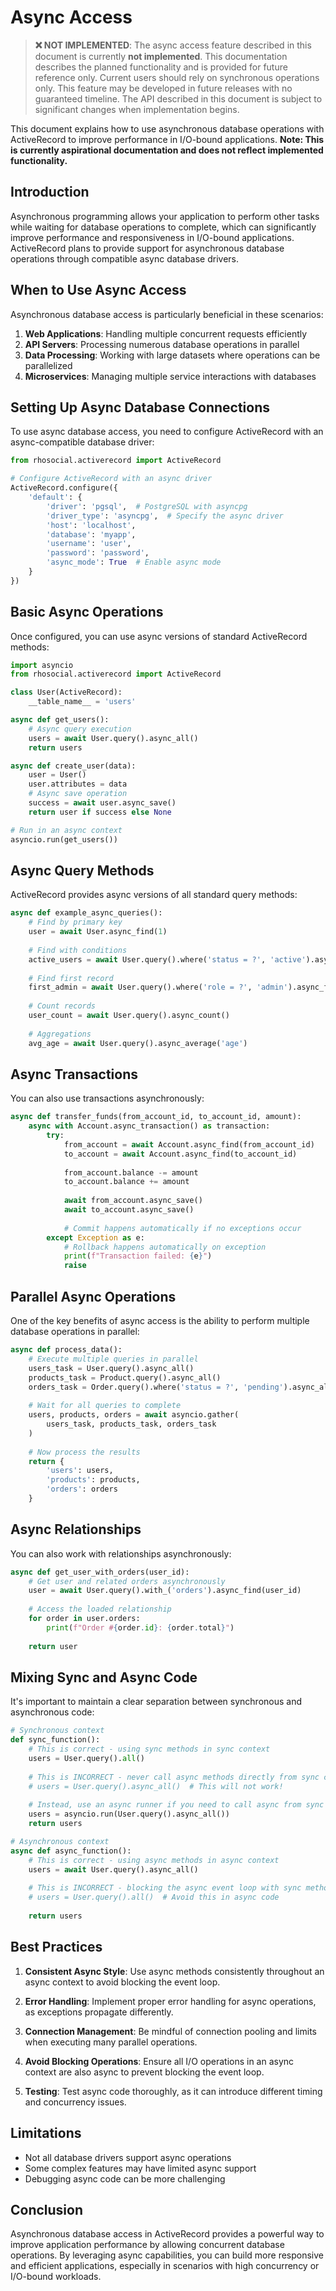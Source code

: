 # Async Access

> **❌ NOT IMPLEMENTED**: The async access feature described in this document is currently **not implemented**. This documentation describes the planned functionality and is provided for future reference only. Current users should rely on synchronous operations only. This feature may be developed in future releases with no guaranteed timeline. The API described in this document is subject to significant changes when implementation begins.

This document explains how to use asynchronous database operations with ActiveRecord to improve performance in I/O-bound applications. **Note: This is currently aspirational documentation and does not reflect implemented functionality.**

## Introduction

Asynchronous programming allows your application to perform other tasks while waiting for database operations to complete, which can significantly improve performance and responsiveness in I/O-bound applications. ActiveRecord plans to provide support for asynchronous database operations through compatible async database drivers.

## When to Use Async Access

Asynchronous database access is particularly beneficial in these scenarios:

1. **Web Applications**: Handling multiple concurrent requests efficiently
2. **API Servers**: Processing numerous database operations in parallel
3. **Data Processing**: Working with large datasets where operations can be parallelized
4. **Microservices**: Managing multiple service interactions with databases

## Setting Up Async Database Connections

To use async database access, you need to configure ActiveRecord with an async-compatible database driver:

```python
from rhosocial.activerecord import ActiveRecord

# Configure ActiveRecord with an async driver
ActiveRecord.configure({
    'default': {
        'driver': 'pgsql',  # PostgreSQL with asyncpg
        'driver_type': 'asyncpg',  # Specify the async driver
        'host': 'localhost',
        'database': 'myapp',
        'username': 'user',
        'password': 'password',
        'async_mode': True  # Enable async mode
    }
})
```

## Basic Async Operations

Once configured, you can use async versions of standard ActiveRecord methods:

```python
import asyncio
from rhosocial.activerecord import ActiveRecord

class User(ActiveRecord):
    __table_name__ = 'users'

async def get_users():
    # Async query execution
    users = await User.query().async_all()
    return users

async def create_user(data):
    user = User()
    user.attributes = data
    # Async save operation
    success = await user.async_save()
    return user if success else None

# Run in an async context
asyncio.run(get_users())
```

## Async Query Methods

ActiveRecord provides async versions of all standard query methods:

```python
async def example_async_queries():
    # Find by primary key
    user = await User.async_find(1)
    
    # Find with conditions
    active_users = await User.query().where('status = ?', 'active').async_all()
    
    # Find first record
    first_admin = await User.query().where('role = ?', 'admin').async_first()
    
    # Count records
    user_count = await User.query().async_count()
    
    # Aggregations
    avg_age = await User.query().async_average('age')
```

## Async Transactions

You can also use transactions asynchronously:

```python
async def transfer_funds(from_account_id, to_account_id, amount):
    async with Account.async_transaction() as transaction:
        try:
            from_account = await Account.async_find(from_account_id)
            to_account = await Account.async_find(to_account_id)
            
            from_account.balance -= amount
            to_account.balance += amount
            
            await from_account.async_save()
            await to_account.async_save()
            
            # Commit happens automatically if no exceptions occur
        except Exception as e:
            # Rollback happens automatically on exception
            print(f"Transaction failed: {e}")
            raise
```

## Parallel Async Operations

One of the key benefits of async access is the ability to perform multiple database operations in parallel:

```python
async def process_data():
    # Execute multiple queries in parallel
    users_task = User.query().async_all()
    products_task = Product.query().async_all()
    orders_task = Order.query().where('status = ?', 'pending').async_all()
    
    # Wait for all queries to complete
    users, products, orders = await asyncio.gather(
        users_task, products_task, orders_task
    )
    
    # Now process the results
    return {
        'users': users,
        'products': products,
        'orders': orders
    }
```

## Async Relationships

You can also work with relationships asynchronously:

```python
async def get_user_with_orders(user_id):
    # Get user and related orders asynchronously
    user = await User.query().with_('orders').async_find(user_id)
    
    # Access the loaded relationship
    for order in user.orders:
        print(f"Order #{order.id}: {order.total}")
    
    return user
```

## Mixing Sync and Async Code

It's important to maintain a clear separation between synchronous and asynchronous code:

```python
# Synchronous context
def sync_function():
    # This is correct - using sync methods in sync context
    users = User.query().all()
    
    # This is INCORRECT - never call async methods directly from sync code
    # users = User.query().async_all()  # This will not work!
    
    # Instead, use an async runner if you need to call async from sync
    users = asyncio.run(User.query().async_all())
    return users

# Asynchronous context
async def async_function():
    # This is correct - using async methods in async context
    users = await User.query().async_all()
    
    # This is INCORRECT - blocking the async event loop with sync methods
    # users = User.query().all()  # Avoid this in async code
    
    return users
```

## Best Practices

1. **Consistent Async Style**: Use async methods consistently throughout an async context to avoid blocking the event loop.

2. **Error Handling**: Implement proper error handling for async operations, as exceptions propagate differently.

3. **Connection Management**: Be mindful of connection pooling and limits when executing many parallel operations.

4. **Avoid Blocking Operations**: Ensure all I/O operations in an async context are also async to prevent blocking the event loop.

5. **Testing**: Test async code thoroughly, as it can introduce different timing and concurrency issues.

## Limitations

- Not all database drivers support async operations
- Some complex features may have limited async support
- Debugging async code can be more challenging

## Conclusion

Asynchronous database access in ActiveRecord provides a powerful way to improve application performance by allowing concurrent database operations. By leveraging async capabilities, you can build more responsive and efficient applications, especially in scenarios with high concurrency or I/O-bound workloads.